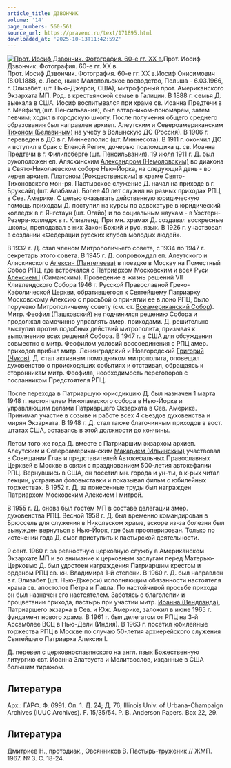 ```yaml
---
article_title: ДЗВОНЧИК
volume: '14'
page_numbers: 560-561
source_url: https://pravenc.ru/text/171895.html
downloaded_at: '2025-10-13T11:42:59Z'
---
```


[![Прот. Иосиф Дзвончик. Фотография. 60-е гг. XX в.](https://pravenc.ru/data/944/478/1234/i200.jpg "Кликните для увеличения картинки")](https://pravenc.ru/data/944/478/1234/i400.jpg)Прот. Иосиф Дзвончик. Фотография. 60-е гг. XX в.  
Прот. Иосиф Дзвончик. Фотография. 60-е гг. XX в.Иосиф Онисимович (8.01.1888, с. Лосе, ныне Малопольское воеводство, Польша - 6.03.1966, г. Элизабет, шт. Нью-Джерси, США), митрофорный прот. Американского Экзархата МП. Род. в крестьянской семье в Галиции. В 1888 г. семья Д. выехала в США. Иосиф воспитывался при храме св. Иоанна Предтечи в г. Мейфилд (шт. Пенсильвания), был алтарником-пономарем, затем певчим; ходил в городскую школу. После получения общего среднего образования был направлен архиеп. Алеутским и Североамериканским [Тихоном (Белавиным)](<https://pravenc.ru/text/Тихон (Беллавин).html>) на учебу в Волынскую ДС (Россия). В 1906 г. переведен в ДС в г. Миннеаполис (шт. Миннесота). В 1911 г. окончил ДС и вступил в брак с Еленой Репич, дочерью псаломщика ц. св. Иоанна Предтечи в г. Филипсберге (шт. Пенсильвания). 19 июля 1911 г. Д. был рукоположен еп. Аляскинским [Александром (Немоловским)](<https://pravenc.ru/text/Александром (Немоловским).html>) во диакона в Свято-Николаевском соборе Нью-Йорка, на следующий день - во иерея архиеп. [Платоном (Рождественским)](<https://pravenc.ru/text/Платоном (Рождественским).html>) в храме Свято-Тихоновского мон-ря. Пастырское служение Д. начал на приходе в г. Бруксайд (шт. Алабама). Более 40 лет служил на разных приходах РПЦ в Сев. Америке. С целью оказывать действенную юридическую помощь приходам Д. поступил на курсы по адвокатуре в юридический колледж в г. Янгстаун (шт. Огайо) и по социальным наукам - в Уэстерн-Резерв-колледж в г. Кливленд. При мн. храмах Д. создавал воскресные школы, преподавал в них Закон Божий и рус. язык. В 1926 г. участвовал в создании «Федерации русских клубов молодых людей».

В 1932 г. Д. стал членом Митрополичьего совета, с 1934 по 1947 г. секретарь этого совета. В 1945 г. Д. сопровождал еп. Алеутского и Аляскинского [Алексия (Пантелеева)](<https://pravenc.ru/text/Алексия (Пантелеева).html>) в поездке в Москву на Поместный Собор РПЦ, где встречался с Патриархом Московским и всея Руси [Алексием I](<https://pravenc.ru/text/Алексием I.html>) (Симанским). Проведение в жизнь решений VII Кливлендского Собора 1946 г. Русской Православной Греко-Кафолической Церкви, обратившегося к Святейшему Патриарху Московскому Алексию с просьбой о принятии ее в лоно РПЦ, было поручено Митрополичьему совету (см. ст. [Всеамериканский Собор](<https://pravenc.ru/text/Всеамериканский Собор.html>)). Митр. [Феофил (Пашковский)](<https://pravenc.ru/text/Феофил (Пашковский).html>) не подчинился решению Собора и продолжал самочинно управлять амер. приходами. Д. решительно выступил против подобных действий митрополита, призывая к выполнению всех решений Собора. В 1947 г. в США для обсуждения совместно с митр. Феофилом условий воссоединения с РПЦ амер. приходов прибыл митр. Ленинградский и Новгородский [Григорий (Чуков)](<https://pravenc.ru/text/Григорий (Чуков).html>). Д. стал активным помощником митрополита, оповещал духовенство о происходящих событиях и отстаивал, обращаясь к сторонникам митр. Феофила, необходимость переговоров с посланником Предстоятеля РПЦ.

После перехода в Патриаршую юрисдикцию Д. был назначен 1 марта 1948 г. настоятелем Николаевского собора в Нью-Йорке и управляющим делами Патриаршего Экзархата в Сев. Америке. Принимал участие в созыве и работе всех 4 съездов духовенства и мирян Экзархата. В 1948 г. Д. стал также благочинным приходов в вост. штатах США, оставаясь в этой должности до кончины.

Летом того же года Д. вместе с Патриаршим экзархом архиеп. Алеутским и Североамериканским [Макарием (Ильинским)](<https://pravenc.ru/text/Макарием (Ильинским).html>) участвовал в Совещании Глав и представителей Автокефальных Православных Церквей в Москве в связи с празднованием 500-летия автокефалии РПЦ. Вернувшись в США, он посетил мн. города и ун-ты, в к-рых читал лекции, устраивал фотовыставки и показывал фильм о юбилейных торжествах. В 1952 г. Д. за понесенные труды был награжден Патриархом Московским Алексием I митрой.

В 1955 г. Д. снова был гостем МП в составе делегации амер. духовенства РПЦ. Весной 1958 г. Д. был временно командирован в Брюссель для служения в Никольском храме, вскоре из-за болезни был вынужден вернуться в Нью-Йорк, где был прооперирован. Только по истечении года Д. смог приступить к пастырской деятельности.

9 сент. 1960 г. за ревностную церковную службу в Американском Экзархате МП и во внимание к церковным заслугам перед Матерью-Церковью Д. был удостоен награждения Патриаршим крестом и орденом РПЦ св. кн. Владимира 1-й степени. В 1960 г. Д. был направлен в г. Элизабет (шт. Нью-Джерси) исполняющим обязанности настоятеля храма св. апостолов Петра и Павла. По настойчивой просьбе прихода он был назначен его настоятелем. Заботясь о благолепии и процветании прихода, пастырь при участии митр. [Иоанна (Вендланда)](<https://pravenc.ru/text/Иоанна (Вендланда).html>), Патриаршего экзарха в Сев. и Юж. Америке, заложил в июне 1965 г. фундамент нового храма. В 1961 г. был делегатом от РПЦ на 3-й Ассамблее ВСЦ в Нью-Дели (Индия). В 1963 г. посетил юбилейные торжества РПЦ в Москве по случаю 50-летия архиерейского служения Святейшего Патриарха Алексия I.

Д. перевел с церковнославянского на англ. язык Божественную литургию свт. Иоанна Златоуста и Молитвослов, изданные в США большим тиражом.

## Литература

Арх.: ГАРФ. Ф. 6991. Оп. 1. Д. 24; Д. 76; Illinois Univ. of Urbana-Champaign Archives (IUUC Archives). F. 15/35/54. P. B. Anderson Papers. Box 22, 29.

## Литература

Дмитриев Н., протодиак., Овсянников В. Пастырь-труженик // ЖМП. 1967. № 3. С. 18-24.
